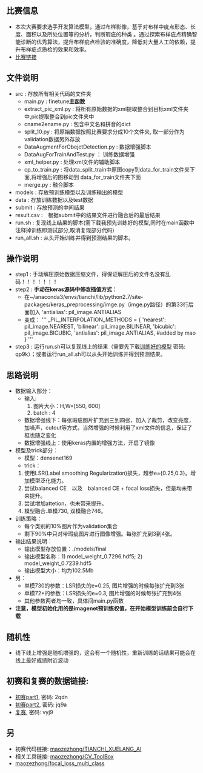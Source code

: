 ## 比赛信息
- 本次大赛要求选手开发算法模型，通过布样影像，基于对布样中疵点形态、长度、面积以及所处位置等的分析，判断瑕疵的种类 。通过探索布样疵点精确智能诊断的优秀算法，提升布样疵点检验的准确度，降低对大量人工的依赖，提升布样疵点质检的效果和效率。
- [比赛链接](https://tianchi.aliyun.com/competition/information.htm?spm=5176.100067.5678.2.70731756uJzvoZ&raceId=231666)

## 文件说明
- src : 存放所有相关代码的文件夹
    - main.py : finetune**主函数**
    - extract_pic_xml.py : 将所有原始数据的xml提取整合到目标xml文件夹中,pic提取整合到pic文件夹中
    - cname2ename.py :  包含中文名和拼音的dict
    - split_10.py : 将原始数据按照比赛要求分成10个文件夹, 取一部分作为validation数据另外存放
    - DataAugmentForObejctDetection.py : 数据增强脚本
    - DataAugForTrainAndTest.py ： 训练数据增强
    - xml_helper.py : 处理xml文件的辅助脚本
    - cp_to_train.py : 将data_split_train中原图copy到data_for_train文件夹下面,将增强后的图移动到	   data_for_train文件夹下面
    - merge.py : 融合脚本
- models : 存放预训练模型以及训练输出的模型
- data : 存放训练数据以及test数据
- submit : 存放预测的中间结果
- result.csv :　根据submit中的结果文件进行融合后的最后结果
- run.sh : 复现线上结果的脚本(需下载我预先训练好的模型,同时在main函数中注释掉训练即测试部分,取消复现部分代码)
- run_all.sh : 从头开始训练并得到预测结果的脚本。

## 操作说明
- step1 : 手动解压原始数据压缩文件，得保证解压后的文件名没有乱码！！！！！！！
- step2 : **手动在keras源码中修改插值方式**：
    - 在~/anaconda3/envs/tianchi/lib/python2.7/site-packages/keras_preprocessing/imge.py（imge.py路径）的第33行后面加入 'antialias': pil_image.ANTIALIAS
    - 变成：
        '''
	_PIL_INTERPOLATION_METHODS = {
		'nearest': pil_image.NEAREST,
		'bilinear': pil_image.BILINEAR,
		'bicubic': pil_image.BICUBIC,
		'antialias': pil_image.ANTIALIAS,   #added by mao
	    }
        '''
- step3 : 运行run.sh可以复现线上的结果（需要先下载[训练好的模型](https://pan.baidu.com/s/1DEcTbu_oifw6L5eqK7JVnA) 密码: qp9k）；或者运行run_all.sh可以从头开始训练并得到预测结果。

## 思路说明
- 数据输入部分：
    - 输入:
    	1. 图片大小：H,W=[550, 600]
    	2. batch : 4
    - 数据增强线下：每张瑕疵图片扩充到三到四张，加入了裁剪，改变亮度，加噪声，cutout等方式，当然增强的时候利用了xml文件的信息，保证了框也随之变化
    - 数据增强线上：使用keras内置的增强方法，开启了镜像
- 模型及trick部分：
    - 模型：densenet169
    - trick：
	1. 使用LSR(Label smoothing Regularization)损失，超参e={0.25,0.3}。增加模型泛化能力。
	2. 尝试balanced CE　以及　balanced CE + focal loss损失，但是均未带来提升。
	3. 尝试增加attetion，也未带来提升。
	4. 模型融合.单模730, 双模融合746。
- 训练策略：
	- 每个类别的10%图片作为validation集合
	- 剩下90%中只对带瑕疵图片进行图像增强。每张扩充到3到4张。
- 输出结果说明：
    - 输出模型存放位置：./models/final
    - 输出模型名称：1) model_weight_0.7296.hdf5; 2) model_weight_0.7239.hdf5
    - 输出模型大小：均为102.5Mb
- 另：
	- 单模730的参数：LSR损失的e=0.25, 图片增强的时候每张扩充到3张
  - 单模72+的参数：LSR损失的e=0.3, 图片增强的时候每张扩充到4张
  - 其他参数两者均一致，具体间main.py函数
- **注意，模型初始化用的是imagenet预训练权值，在开始模型训练前会自行下载**

## 随机性
- 线下线上增强是随机增强的，这会有一个随机性，重新训练的话结果可能会在线上最好成绩附近波动

## 初赛和复赛的数据链接: 
- [初赛part1](https://pan.baidu.com/s/1KoZcXKCCaWLWfGc5Q4gCjg), 密码: 2qdn
- [初赛part2](https://pan.baidu.com/s/1c0o7WKm-ETPcIyF6JPS3Wg),  密码: jq9a
- [复赛](https://pan.baidu.com/s/1wuA0VT7E7SBtkrvarfPCcw), 密码: vyj9

## 另
- 初赛代码链接: [maozezhong/TIANCHI_XUELANG_AI](https://github.com/maozezhong/TIANCHI_XUELANG_AI)
- 相关工具链接: [maozezhong/CV_ToolBox](https://github.com/maozezhong/CV_ToolBox)
- [maozezhong/focal_loss_multi_class](https://github.com/maozezhong/focal_loss_multi_class)
